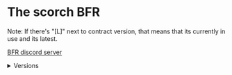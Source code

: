 # The scorch BFR
Note: If there's "[L]" next to contract version, that means that its currently in use and its latest.


[BFR discord server](https://discord.gg/Cw5XkfZeyA)



<details>
  <summary>Versions</summary>
 <a href="https://raw.githubusercontent.com/matej118111/AmogusMan-sContracts/main/BRF-Contracts-PDF/V0.1.pdf">V.0.1 [L]<a>

<!-- https://discord.gg/Cw5XkfZeyA -->
   
---
   
